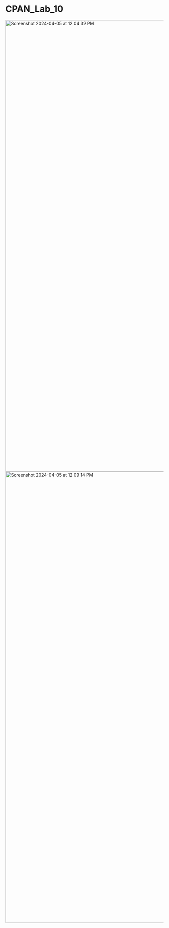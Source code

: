 # CPAN_Lab_10

<img width="1432" alt="Screenshot 2024-04-05 at 12 04 32 PM" src="https://github.com/Navdeepannu/CPAN_Lab_10/assets/84785739/0c7d652e-39c0-42aa-bd4e-6642ccdeeaeb">

<img width="1431" alt="Screenshot 2024-04-05 at 12 09 14 PM" src="https://github.com/Navdeepannu/CPAN_Lab_10/assets/84785739/8b500d7c-55d9-4a3e-ab9a-3dc7a208a4bc">
